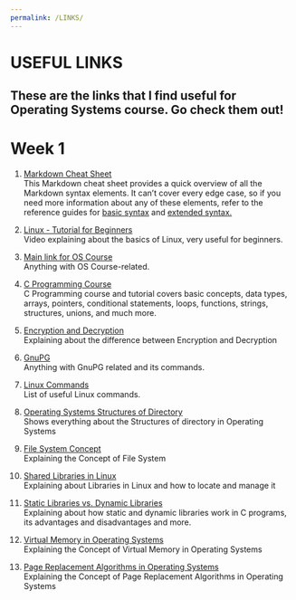 ```yaml
---
permalink: /LINKS/
---
```


# USEFUL LINKS
These are the links that I find useful for Operating Systems course. Go check them out!
---
# Week 1
1. [Markdown Cheat Sheet](https://www.markdownguide.org/cheat-sheet/)<br>
This Markdown cheat sheet provides a quick overview of all the Markdown syntax elements. It can’t cover every edge case, so if you need more information about any of these elements, refer to the reference guides for [basic syntax](https://www.markdownguide.org/basic-syntax) and [extended syntax.](https://www.markdownguide.org/extended-syntax)

2. [Linux - Tutorial for Beginners](https://www.youtube.com/watch?v=BMGixkvJ-6w)<br>
Video explaining about the basics of Linux, very useful for beginners.

3. [Main link for OS Course](https://os.vlsm.org/)<br>
Anything with OS Course-related.

4. [C Programming Course](https://www.sololearn.com/learning/1089)<br>
C Programming course and tutorial covers basic concepts, data types, arrays, pointers, conditional statements, loops, functions, strings, structures, unions, and much more.

5. [Encryption and Decryption](https://www.geeksforgeeks.org/difference-between-encryption-and-decryption/)<br>
Explaining about the difference between Encryption and Decryption

6. [GnuPG](https://gnupg.org/documentation/manpage.html)<br>
Anything with GnuPG related and its commands.

7. [Linux Commands](https://www.tutorialspoint.com/unix_commands/index.htm)<br>
List of useful Linux commands.

8. [Operating Systems Structures of Directory](https://tutorialspoint.dev/computer-science/operating-systems/operating-system-structures-of-directory)<br>
Shows everything about the Structures of directory in Operating Systems

9. [File System Concept](https://www.youtube.com/watch?v=mzUyMy7Ihk0)<br>
Explaining the Concept of File System

10. [Shared Libraries in Linux](https://www.tecmint.com/understanding-shared-libraries-in-linux/)<br>
Explaining about Libraries in Linux and how to locate and manage it

11. [Static Libraries vs. Dynamic Libraries](https://medium.com/swlh/linux-basics-static-libraries-vs-dynamic-libraries-a7bcf8157779)<br>
Explaining about how static and dynamic libraries work in C programs, its advantages and disadvantages and more.

12. [Virtual Memory in Operating Systems](https://www.geeksforgeeks.org/virtual-memory-in-operating-system/)<br>
Explaining the Concept of Virtual Memory in Operating Systems

13. [Page Replacement Algorithms in Operating Systems](https://www.geeksforgeeks.org/page-replacement-algorithms-in-operating-systems/)<br>
Explaining the Concept of Page Replacement Algorithms in Operating Systems
